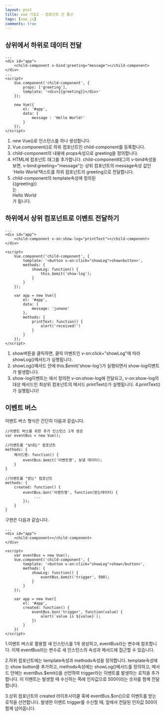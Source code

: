 ```yaml
---
layout: post
title: vue 기초2 - 컴포넌트 간 통신
tags: [vue.js]
comments: true
---
```


<h2>
  상위에서 하위로 데이터 전달
</h2>

```
...
<div id="app">
	<child-component v-bind:greeting="message"></child-component>
</div>
...
<script>
	Vue.component('child-component', {
		props: ['greeting'],
		template: '<div>{{greeting}}</div>'
	});
	
	new Vue({
		el: '#app',
		data: {
			message : 'Hello World!'
		}
	});
</script>
```

1. new Vue()로 인스턴스를 하나 생성합니다.
2. Vue.component()로 하위 컴포넌트인 child-component를 등록합니다.
3. child-component의 내용에 props속성으로 greeting을 정의합니다.
4. HTML에 컴포넌트 태그를 추가합니다. child-component태그의 v-bind속성을 보면, v-bind:greeting="message"는 상위 컴포넌트의 message속성 값인 'Hello World'텍스트를 하위 컴포넌트의 greeting으로 전달합니다.
5. child-component의 template속성에 정의된 <div>{{greeting}}</div>는 <div>Hello World</div>가 됩니다.



<h2>
  하위에서 상위 컴포넌트로 이벤트 전달하기
</h2>

```
...
<div id="app">
	<child-component v-on:show-log="printText"></child-component>
</div>

<script>
	Vue.component('child-component', {
		template: '<button v-on:click="showLog">show<button>',
		methods: {
			showLog: function() {
				this.$emit('show-log');
			}
		}
	});
	
	var app = new Vue({
		el: '#app',
		data: {
			message: 'junwoo'
		},
		methods: {
			printText: function() {
				alert('received!')
			}
		}
	});
</script>
```

1. show버튼을 클릭하면, 클릭 이벤트인 v-on:click="showLog"에 따라 showLog()메서드가 실행됩니다.
2. showLog()메서드 안에 this.$emit('show-log')가 실행되면서 show-log이벤트가 발생합니다.
3. show-log이벤트는 <child-component>에서 정의한 v-on:show-log에 전달되고, v-on:show-log의 대상 메서드인 최상위 컴포넌트의 메서드 printText()가 실행됩니다.
4.printText()가 실행됩니다!



<h2>
  이벤트 버스
</h2>

이벤트 버스 형식은 간단히 다음과 같습니다.

```
//이벤트 버스를 위한 추가 인스턴스 1개 생성
var eventBus = new Vue();
```

```
//이벤트를 "보내는" 컴포넌트
methods: {
	메서드명: function() {
		eventBus.$emit('이벤트명', 보낼 데이터);
	}
}
```

```
//이벤트를 "받는" 컴포넌트
methods: {
	created: function() {
		eventBus.$on('이벤트명', function(받는데이터) {
			 ...
		});
	}
}
```



구현은 다음과 같습니다.

```
...
<div id="app">
	<child-component></child-component>
</div>

<script>
	var eventBus = new Vue();
	Vue.component('child-component', {
		template: '<button v-on:click="showLog">show</button>',
		methods: {
			showLog: function() {
				eventBus.$emit('trigger', 500);
			}
		}
	});
	
	var app = new Vue({
		el: '#app',
		created: function() {
			eventBus.$on('trigger', function(value) {
				alert(`value is ${value}`);
			})
		}
	})
</script>
```

1.이벤트 버스로 활용할 새 인스턴스를 1개 생성하고, eventBus라는 변수에 참조합니다.
이제 eventBus라는 변수로 새 인스턴스의 속성과 메서드에 접근할 수 있습니다.

2.하위 컴포넌트에는 template속성과 methods속성을 정의합니다.
template속성에는 show button을 추가하고, methods속성에는 showLog()메서드를 정의하고, 메서드 안에는 eventBus.$emit()을 선언하여 trigger라는 이벤트를 발생하는 로직을 추가합니다.
이 이벤트는 발생할 때 수신하는 쪽에 인자값으로 500이라는 숫자를 함께 전달합니다.

3.상위 컴포넌트의 created 라이프사이클 훅에 eventBus.$on()으로 이벤트를 받는 로직을 선언합니다.
발생한 이벤트 trigger를 수신할 때, 앞에서 전달된 인자값 500이 함께 넘어옵니다.